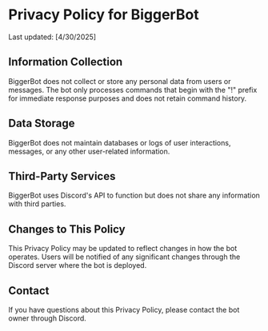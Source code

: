 # Privacy Policy for BiggerBot

Last updated: [4/30/2025]

## Information Collection
BiggerBot does not collect or store any personal data from users or messages. The bot only processes commands that begin with the "!" prefix for immediate response purposes and does not retain command history.

## Data Storage
BiggerBot does not maintain databases or logs of user interactions, messages, or any other user-related information.

## Third-Party Services
BiggerBot uses Discord's API to function but does not share any information with third parties.

## Changes to This Policy
This Privacy Policy may be updated to reflect changes in how the bot operates. Users will be notified of any significant changes through the Discord server where the bot is deployed.

## Contact
If you have questions about this Privacy Policy, please contact the bot owner through Discord.